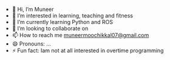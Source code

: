 - 👋 Hi, I’m Muneer
- 👀 I’m interested in learning, teaching and fitness
- 🌱 I’m currently learning Python and ROS
- 💞️ I’m looking to collaborate on 
- 📫 How to reach me muneermoochikkal07@gmail.com
- 😄 Pronouns: ...
- ⚡ Fun fact: Iam not at all interested in overtime programming

<!---
Muneerm7/Muneerm7 is a ✨ special ✨ repository because its `README.md` (this file) appears on your GitHub profile.
You can click the Preview link to take a look at your changes.
--->
